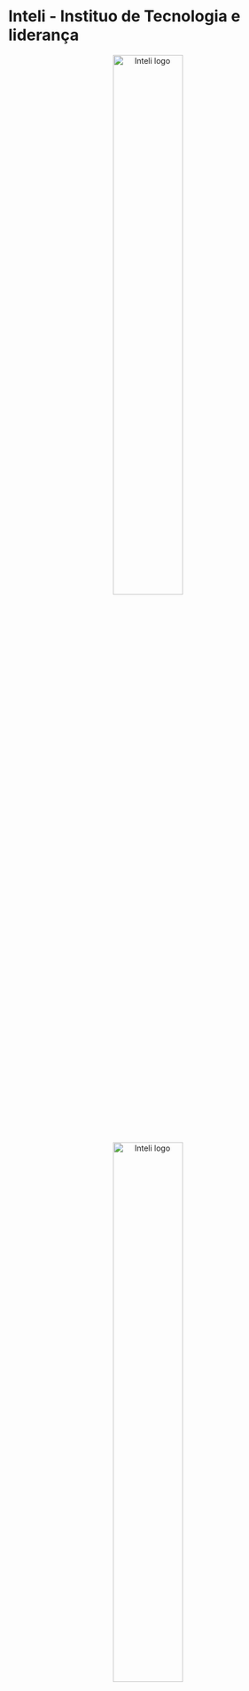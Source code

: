 # Inteli - Instituo de Tecnologia e liderança

<p align="center">
  <img src="https://imgur.com/etGAC9J.png" alt="Inteli logo" border="0" width="50%">
</p>

<p align="center">
<img src="https://logosmarcas.net/wp-content/uploads/2021/11/Meta-Logo.png" alt="Inteli logo" border="0" width="50%">
</p>

# Proposta de Arquitetura de Software

## Grupo 2 - Metaleiros

### 🚀 Integrantes

- <a href="https://www.linkedin.com/in/pedro-hagge/">Pedro Hagge Baptista</a>
- <a href="https://www.linkedin.com/in/sophia-de-oliveira-tosar-aba7ab23b/">Sophia Tosar</a>
- <a href="https://www.linkedin.com/in/daniel-eduardocunha/">Daniel Cunha</a>
- <a href="https://www.linkedin.com/in/gabriel--nascimento/">Gabriel Nascimentos</a>
- <a href="https://www.linkedin.com/in/matheusmacedosantos/">Matheus Macedo Santos</a>
- <a href="https://www.linkedin.com/in/alexandrefonseca00/">Alexandre Fonseca</a>
- <a href="https://www.linkedin.com/in/mike-mouadeb/">Mike Moudabed</a>


## 🔍 Sumário

* [Descrição](#descrição)
* [Estrutura de pastas](#-estrutura-de-pastas)
* [Documentação do sistema atual](#-documentação-do-sistema-atual)
* [Documentação do sistema novo](#-documentação-do-sistema-novo)
* [Documentação da simulação](#-documentação-da-simulação)
* [Instalação](#-instalação)
  * [Tecnologias](#tecnologias)
  * [Implementações](#implementações)
  * [Demo](#demo)
* [Histórico de lançamentos](#-histórico-de-lançamentos)
* [Licença/License](#-licençalicense)
* [Referências](#-referências)


## 📜Descrição

A solução de arquitetura desenvolvida para a Meta foi projetada para aprimorar requisitos funcionais específicos, visando proporcionar uma abordagem inovadora para obter informações atualizadas sobre tópicos relevantes para empresas. Ao integrar interações de voz e texto, os usuários podem realizar buscas precisas sobre as discussões das empresas em relação a temas específicos. Por exemplo, é possível explorar o que empresas do setor financeiro estão debatendo sobre otimização e planejamento financeiro. Além disso, o robusto mecanismo de IA por trás dessa solução é capaz de compreender não apenas as perspectivas da Meta, mas também de outras empresas de tecnologia sobre esses temas, identificando quais tecnologias da Meta estão relacionadas, oferecendo assim um acesso conveniente a insights de mercado, tendências e informações competitivas.

**Principais melhorias da arquitetura:**

- **Acurácia do modelo:** 
    Ao detalhar nossa estratégia de modelagem para a classificação em três categorias distintas, é crucial considerar também o impacto dessa abordagem na acurácia de cada modelo. A especificidade e a interdependência dos modelos resultaram em variações na precisão de classificação, refletindo a complexidade crescente à medida que avançamos de uma categoria para a outra.

    O primeiro modelo, dedicado exclusivamente à categoria 1, alcançou uma acurácia impressionante de 96%. Esta alta precisão pode ser atribuída à natureza relativamente direta e menos complexa dessa categoria, além da especialização do modelo que foi treinado e ajustado especificamente para ela. Com um foco claro e dados bem definidos, o modelo pôde alcançar um desempenho notável.

    Já o segundo modelo, responsável pela categoria 2, registrou uma acurácia de 94%. Embora ainda bastante alta, essa leve redução na precisão pode ser explicada pela complexidade adicional introduzida nessa categoria. Este modelo não só teve que classificar a categoria 2 com base em seus próprios atributos, mas também levou em consideração as informações da categoria 1. A necessidade de integrar e interpretar essas informações adicionais, portanto, representou um desafio maior, resultando em uma acurácia ligeiramente inferior à do primeiro modelo.

    O terceiro e último modelo, encarregado da categoria 3, apresentou uma acurácia de 89%. Esta foi a menor taxa de precisão entre os três modelos, o que reflete a complexidade significativamente maior desta categoria. A categoria 3 exigia que o modelo não só considerasse suas características intrínsecas, mas também integrasse as informações das categorias 1 e 2. Este nível de complexidade inter-categoria apresentou um desafio considerável, o que se refletiu em uma acurácia mais baixa. Apesar disso, uma precisão de 89% ainda é notável, considerando a complexidade e as múltiplas variáveis envolvidas.

    Em resumo, cada modelo apresentou um desempenho de acordo com as exigências e complexidades das categorias que foram designadas a classificar. A estratégia de modelos separados e interconectados mostrou-se eficaz, mas também revelou uma tendência de decréscimo na acurácia à medida que a complexidade das categorias aumentava. Essa observação é crucial para entender as limitações e os desafios inerentes à modelagem em cenários de classificação múltipla e hierárquica.

</br>

- **Disponibilidade:**
      No desenvolvimento de um sistema para a Meta, inicialmente nos deparamos com a configuração de um único servidor. Esta escolha, embora econômica e simples, apresentava riscos significativos em termos de disponibilidade, pois qualquer falha no servidor resultaria em um sistema completamente inoperante. Conscientes deste desafio, decidimos expandir nossa infraestrutura, adicionando uma segunda máquina ao arranjo.
  
  A introdução de uma máquina adicional transformou fundamentalmente a arquitetura do nosso sistema. Com dois servidores, poderíamos agora garantir uma maior redundância e, consequentemente, uma disponibilidade aprimorada. Para quantificar e comparar as melhorias, recorremos ao uso de Cadeias de Markov, uma técnica poderosa para modelar processos estocásticos.
  
  Na configuração original de servidor único, nossa Cadeia de Markov era relativamente simples, alternando entre estados operacionais e de falha. Esta simplicidade, no entanto, ocultava a vulnerabilidade do sistema: uma única falha poderia levar a um colapso total. Com a adição do segundo servidor, a Cadeia de Markov tornou-se mais complexa, incorporando estados onde um servidor poderia falhar enquanto o outro permaneceria operacional. Essa nova configuração oferecia um mecanismo de failover, onde a falha de um servidor não implicaria mais em um sistema totalmente indisponível.
  
  Ao analisar as Cadeias de Markov para ambas as configurações, observamos um aumento substancial na disponibilidade do sistema após a expansão. A probabilidade de todos os servidores falharem simultaneamente tornou-se significativamente menor, garantindo assim uma maior resiliência do sistema. Esta análise quantitativa confirmou a eficácia de nossa decisão de adicionar a segunda máquina.
  
  Em conclusão, a transição de um sistema baseado em um único servidor para um modelo de dois servidores para a Meta não apenas melhorou a disponibilidade, como também ofereceu insights valiosos sobre a importância da redundância e escalabilidade na arquitetura de sistemas. A aplicação de Cadeias de Markov nesse contexto proporcionou uma ferramenta robusta para avaliar e demonstrar o impacto dessas mudanças, sublinhando a eficácia de nossa abordagem na construção de sistemas mais confiáveis e resilientes.

</br>

- **Segurança:**
    No processo de desenvolvimento de um sistema para a Meta, uma das nossas principais preocupações era garantir que a segurança estivesse alinhada com os altos padrões já estabelecidos pela empresa. A Meta, conhecida por sua robusta infraestrutura de segurança, já possuía um sistema extremamente seguro, o que nos deixou com um desafio interessante: como poderíamos contribuir para aprimorar um sistema que já estava em um nível de segurança tão elevado?
  
  Após uma análise detalhada, identificamos que a maior parte das medidas de segurança necessárias já estava efetivamente implementada pelo sistema existente da Meta. Isso incluía protocolos avançados de criptografia, autenticação multifatorial, monitoramento contínuo de ameaças, entre outras práticas de segurança de ponta. Diante desse cenário, tornou-se claro que qualquer adição ao sistema deveria ser cuidadosamente considerada para não perturbar o equilíbrio já estabelecido.
  
  Optamos, então, por uma abordagem minimalista e focada, decidindo implementar um limite de requisições por IP. Essa medida tinha por objetivo mitigar ataques de negação de serviço distribuídos (DDoS), onde um grande número de requisições de um ou mais IPs pode sobrecarregar o servidor, causando lentidão ou até mesmo a indisponibilidade do sistema. Ao limitar o número de requisições que um único IP pode fazer em um determinado período, aumentamos a resiliência do sistema contra esses tipos de ataques, sem alterar significativamente a arquitetura de segurança já existente.
  
  Este limite de requisições foi cuidadosamente calibrado para garantir que usuários legítimos não fossem impactados negativamente em sua experiência com o sistema. Foi um processo de ajuste fino, onde equilibramos a necessidade de segurança com a usabilidade, garantindo que o sistema permanecesse acessível e responsivo.
  
  Em resumo, ao lidar com um sistema que já possuía uma segurança extremamente elevada, como o da Meta, nossa intervenção precisou ser tanto cirúrgica quanto eficaz. A implementação de um limite de requisições por IP representou uma solução simples, mas poderosa, complementando as robustas medidas de segurança já em vigor. Esta abordagem reforçou a segurança do sistema contra ataques específicos, mantendo ao mesmo tempo a integridade e a eficiência do ambiente de segurança já estabelecido pela Meta.

</br>
</br>


## 📁 Estrutura de pastas
- 📂 __GP2M8__
   - 📄 [README.md](README.md)
   - 📂 __[documentos](documentos/)__
      - <a href="https://github.com/2022M2T3/Projeto4/blob/main/documentos/WAD%20-%20Yamaha%20Planning%20System.pdf"><img src="https://user-images.githubusercontent.com/99209356/174968401-abc5cae1-7a1e-4f06-aca6-c859c993c038.svg" width="18px" height="18px"></a> Manual de Administrador
      - <a href="https://github.com/2022M2T3/Projeto4/blob/main/documentos/WAD%20-%20Yamaha%20Planning%20System.pdf"><img src="https://user-images.githubusercontent.com/99209356/174968401-abc5cae1-7a1e-4f06-aca6-c859c993c038.svg" width="18px" height="18px"></a> Manual do Utilizador
   - 📁 __[imagens](imagens/)__
   - 📂 __[Novo](Novo/)__
      - 📁 __[assets](assets/)__
      - 📁 __[docs](docs/)__
          - sprint1.md
          - sprint2.md
          - sprint3.md
          - sprint4.md
      - 📁 __[src](src/)__
          - 📁 __[backend](src/backend/)__
              - Dockerfile
              - index.js
              - LATAM-Data.xlsx
              - package.json
              - package-lock.json
              - saida.json
              - xlsxToJSON.js
              - yarn.lock
          - docker-compose.yml
          - 📁 __[frontend](src/frontend/)__
              - 📁 __[assets](src/frontend/assets/)__
                  - logo.png
              - next.config.js
              - next-env.d.ts
              - package.json
              - package-lock.json
              - postcss.config.js
              - 📁 __[public](src/frontend/public/)__
                  - next.svg
                  - vercel.svg
              - README.md
              - 📁 __[src](src/frontend/src/)__
                  - 📁 __[app](src/frontend/src/app/)__
                      - favicon.ico
                      - globals.css
                      - layout.tsx
                      - page.tsx
                      - 📁 __[search](src/frontend/src/app/search/)__
                          - page.tsx
                  - 📁 __[components](src/frontend/src/components/)__
                      - 📁 __[Header](src/frontend/src/components/Header/)__
                          - index.tsx
                      - 📁 __[HeaderComponent](src/frontend/src/components/HeaderComponent/)__
                          - index.tsx
                      - 📁 __[HistoryComponent](src/frontend/src/components/HistoryComponent/)__
                          - index.tsx
                      - 📁 __[InputsArea](src/frontend/src/components/InputsArea/)__
                          - index.tsx
                      - 📁 __[ResultsArea](src/frontend/src/components/ResultsArea/)__
                          - index.tsx
                  - 📁 __[contexts](src/frontend/src/contexts/)__
                      - callContext.tsx
                      - historyContext.tsx
              - tailwind.config.ts
              - tsconfig.json
              - yarn.lock
          - 📁 __[modeloAPI](src/modeloAPI/)__
              - colunas_treinamento.json
              - Dockerfile
              - index.py
              - knn_model_level1_3cat.joblib
              - knn_model_level2_3cat.joblib
              - knn_model_level3_3cat.joblib
              - README.md
              - requirements.txt
          - 📁 __[tests](src/tests/)__
 
<br>

Dentre os arquivos e pastas presentes na raiz do projeto, definem-se:

- <b>README.md</b>: arquivo que serve como guia e explicação geral sobre o projeto (o mesmo que você está lendo agora).

- <b>assets</b>: aqui estão os arquivos relacionados a parte gráfica do projeto, ou seja, as imagens e links de vídeos que os representam (o logo do grupo pode ser adicionado nesta pasta).

- <b>docs</b>: aqui estão todos os documentos do projeto. Há também uma pasta denominada <b>outros</b> onde estão presentes outros documentos complementares, além de um arquivo README para o grupo registrar a localização de cada artefato.

- <b>src</b>: Todo o código fonte criado para o desenvolvimento do projeto, incluindo backend e frontend se aplicáveis.

src: todo o código fonte criado para o desenvolvimento do projeto, incluindo os blocos de código do circuito, backend e frontend se aplicáveis.

## 📄 Documentação do sistema atual
  - <a href="https://github.com/2023M8T3Inteli/Grupo-02/blob/main/docs/Atual/sprint1.md"><img src="https://user-images.githubusercontent.com/99209356/174968401-abc5cae1-7a1e-4f06-aca6-c859c993c038.svg" width="18px" height="18px"> Sprint 1.md</a>
  - <a href="https://github.com/2023M8T3Inteli/Grupo-02/blob/main/docs/Atual/sprint2.md"><img src="https://user-images.githubusercontent.com/99209356/174968401-abc5cae1-7a1e-4f06-aca6-c859c993c038.svg" width="18px" height="18px"> Sprint 2.md</a> 

## 📄 Documentação do sistema novo
  - <a href="https://github.com/2023M8T3Inteli/Grupo-02/blob/main/docs/Novo/sprint1.md"><img src="https://user-images.githubusercontent.com/99209356/174968401-abc5cae1-7a1e-4f06-aca6-c859c993c038.svg" width="18px" height="18px"> Sprint 1.md</a>
  - <a href="https://github.com/2023M8T3Inteli/Grupo-02/blob/main/docs/Novo/sprint2.md"><img src="https://user-images.githubusercontent.com/99209356/174968401-abc5cae1-7a1e-4f06-aca6-c859c993c038.svg" width="18px" height="18px"> Sprint 2.md</a>
  - <a href="https://github.com/2023M8T3Inteli/Grupo-02/blob/main/docs/Novo/sprint3.md"><img src="https://user-images.githubusercontent.com/99209356/174968401-abc5cae1-7a1e-4f06-aca6-c859c993c038.svg" width="18px" height="18px"> Sprint 3.md</a>
  - <a href="https://github.com/2023M8T3Inteli/Grupo-02/blob/main/docs/Novo/sprint4.md"><img src="https://user-images.githubusercontent.com/99209356/174968401-abc5cae1-7a1e-4f06-aca6-c859c993c038.svg" width="18px" height="18px"> Sprint 4.md</a> 

## 📄 Documentação da simulação
  - <a href="https://github.com/2023M8T3Inteli/Grupo-02/tree/main/docs/Simula%C3%A7%C3%A3o/Sprint%201"><img src="https://user-images.githubusercontent.com/99209356/174968401-abc5cae1-7a1e-4f06-aca6-c859c993c038.svg" width="18px" height="18px">Sprint 1</a>
  - <a href="https://github.com/2023M8T3Inteli/Grupo-02/tree/main/docs/Simula%C3%A7%C3%A3o/Sprint%202"><img src="https://user-images.githubusercontent.com/99209356/174968401-abc5cae1-7a1e-4f06-aca6-c859c993c038.svg" width="18px" height="18px">Sprint 2</a> 
  - <a href="https://github.com/2023M8T3Inteli/Grupo-02/tree/main/docs/Simula%C3%A7%C3%A3o/Sprint%203"><img src="https://user-images.githubusercontent.com/99209356/174968401-abc5cae1-7a1e-4f06-aca6-c859c993c038.svg" width="18px" height="18px">Sprint 3</a>
  - <a href="https://github.com/2023M8T3Inteli/Grupo-02/tree/main/docs/Simula%C3%A7%C3%A3o/Sprint%204"><img src="https://user-images.githubusercontent.com/99209356/174968401-abc5cae1-7a1e-4f06-aca6-c859c993c038.svg" width="18px" height="18px">Sprint 4</a> 

## 🔧 Instalação

Para a instalação desse projeto, é necessário ter alguns recursos instalados na máquina que irá executar. Nota-se que além das instalações necessárias, também destaca-se que é relevante a versão de cada uma dessas tecnologias, haja vista que podem ocorrer falhas na execução, devido a configuração do projeto.

### Tecnologias
- React Native 0.64.2
- Flutter 2.2.3
- Python 3.9.6
- Rabbit MQ 3.9.7
- Docker 20.10.8
- Type Script 4.3.5
- Node 14.17.6

### Implementações
- Passo a Passo de como incicializar as implmentações localmente ( Recomenda-se para facilitar a documentação e a propria instalação utilizar docker compose).

Exemplo :

```bash
  git clone ***
  cd my-project
```

### Demo
- Passo a Passo de como incicializar a demo localmente ( Recomenda-se para facilitar a documentação e a propria instalação utilizar docker compose)

Exemplo :

```bash
  git clone ***
  cd my-project
```

## 🗃 Histórico de lançamentos

**1.0 — 11/08/2023 (Sprint I)**

* Entendimento do Negócio

* Entendimento do Design

* Entendimento da Arquitetura do Sistema


**2.0 — 25/08/2023 (Sprint II)**

* Sistema de NLP

* Documentação da Sprint


**3.0 — 06/09/2023 (Sprint III)**

* Construção do Backend da Solução

* Documentação da Sprint


**4.0 — 22/09/2023 (Sprint IV)**

* Construção do Frontend da Aplicação

* Documentação da Sprint
  

**5.0 — 06/10/2023 (Sprint V)**

* Elaboração da Documentação Final do Projeto

* Apresentação Final


## 📋 Licença/License


<p xmlns:cc="http://creativecommons.org/ns#" xmlns:dct="http://purl.org/dc/terms/"><a property="dct:title" rel="cc:attributionURL" href="#">Nome do grupo</a> by <a rel="cc:attributionURL dct:creator" property="cc:attributionName" href="#">Inteli, Pedro Hagge Baptista, Caga Bide, Sophia Tosar, Alexandre Fonseca, Gabriel Nascimento, Daniel Cunha, Mike Moudabed</a> is 

licensed under <a href="http://creativecommons.org/licenses/by/4.0/?ref=chooser-v1" target="_blank" rel="license noopener noreferrer" style="display:inline-block;">Attribution 4.0 International<img style="height:22px!important;margin-left:3px;vertical-align:text-bottom;" src="https://mirrors.creativecommons.org/presskit/icons/cc.svg?ref=chooser-v1"><img style="height:22px!important;margin-left:3px;vertical-align:text-bottom;" src="https://mirrors.creativecommons.org/presskit/icons/by.svg?ref=chooser-v1"></a></p>
